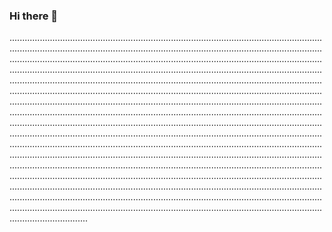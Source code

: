 ### Hi there 👋

...........................................................................................................................................................................................................................................................................................................................................................................................................................................................................................................................................................................................................................................................................................................................................................................................................................................................................................................................................................................................................................................................................................................................................................................................................................................................................................................................................................................................................................................................................................................................................................................................................................................................................................................................................................................................................................................................................................................................................................................................................................................................................................................................................................................................................................